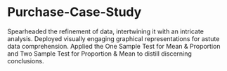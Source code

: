 # Purchase-Case-Study
Spearheaded the refinement of data, intertwining it with an intricate analysis. Deployed visually engaging graphical representations for  astute data comprehension. Applied the One Sample Test for Mean &amp; Proportion and Two Sample Test for Proportion &amp; Mean to distill  discerning conclusions.

